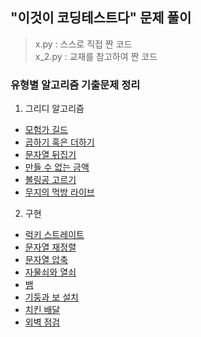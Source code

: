 ## "이것이 코딩테스트다" 문제 풀이

> x.py : 스스로 직접 짠 코드  
> x_2.py : 교재를 참고하여 짠 코드

### 유형별 알고리즘 기출문제 정리

1. 그리디 알고리즘
* [모험가 길드](https://github.com/gksdudrb922/ThisisCodingTest/blob/master/greedy_training/1_2.py)
* [곱하기 혹은 더하기](https://github.com/gksdudrb922/ThisisCodingTest/blob/master/greedy_training/2_2.py)
* [문자열 뒤집기](https://github.com/gksdudrb922/ThisisCodingTest/blob/master/greedy_training/3_2.py)
* [만들 수 없는 금액](https://github.com/gksdudrb922/ThisisCodingTest/blob/master/greedy_training/4_2.py)
* [볼링공 고르기](https://github.com/gksdudrb922/ThisisCodingTest/blob/master/greedy_training/5_2.py)
* [무지의 먹방 라이브](https://github.com/gksdudrb922/ThisisCodingTest/blob/master/greedy_training/6.py)

2. 구현
* [럭키 스트레이트](https://github.com/gksdudrb922/ThisisCodingTest/blob/master/ps_training/7_2.py)
* [문자열 재정렬](https://github.com/gksdudrb922/ThisisCodingTest/blob/master/ps_training/8_2.py)
* [문자열 압축](https://github.com/gksdudrb922/ThisisCodingTest/blob/master/ps_training/9_2.py)
* [자물쇠와 열쇠](https://github.com/gksdudrb922/ThisisCodingTest/blob/master/ps_training/10.py)
* [뱀](https://github.com/gksdudrb922/ThisisCodingTest/blob/master/ps_training/11_2.py)
* [기둥과 보 설치](https://github.com/gksdudrb922/ThisisCodingTest/blob/master/ps_training/12_2.py)
* [치킨 배달](https://github.com/gksdudrb922/ThisisCodingTest/blob/master/ps_training/13_2.py)
* [외벽 점검](https://github.com/gksdudrb922/ThisisCodingTest/blob/master/ps_training/14.py)

